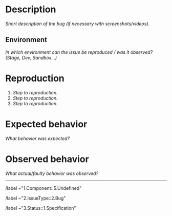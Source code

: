 # Description

_Short description of the bug (if necessary with screenshots/videos)._

## Environment

_In which environment can the issue be reproduced / was it observed? (Stage, Dev, Sandbox...)_

# Reproduction

1. _Step to reproduction._
1. _Step to reproduction._
1. _Step to reproduction._

# Expected behavior

_What behavior was expected?_

# Observed behavior

_What actual/faulty behavior was observed?_

---

/label ~"1.Component::5.Undefined"

/label ~"2.IssueType::2.Bug"

/label ~"3.Status::1.Specification"
